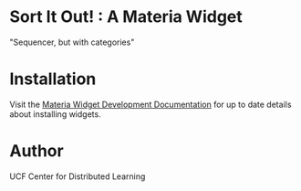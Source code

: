 Sort It Out! : A Materia Widget
===============================

"Sequencer, but with categories"

Installation
============
Visit the [Materia Widget Development Documentation](http://ucfcdl.github.io/Materia) for up to date details about installing widgets.

Author
======

UCF Center for Distributed Learning
